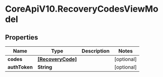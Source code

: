 # CoreApiV10.RecoveryCodesViewModel

## Properties
Name | Type | Description | Notes
------------ | ------------- | ------------- | -------------
**codes** | [**[RecoveryCode]**](RecoveryCode.md) |  | [optional] 
**authToken** | **String** |  | [optional] 


